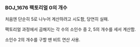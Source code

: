 ### BOJ_1676 팩토리얼 0의 개수

처음엔 단순히 5로 나누어 계산하려고 시도함, 당연히 실패.

팩토리얼 과정에서 곱해지는 각 수의 소인수 중 2, 5의 개수를 세서 계산함.

소인수 2의 개수를 구할 땐 비트 연산 사용.
